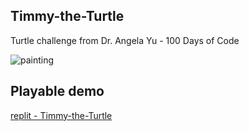 ## Timmy-the-Turtle
Turtle challenge from Dr. Angela Yu - 100 Days of Code 

![painting](https://user-images.githubusercontent.com/122160506/223144735-cca9393a-8d58-4e71-a5a5-65fa4d090fed.jpg)

## Playable demo 
[replit - Timmy-the-Turtle](https://replit.com/@BorisKlco/Timmy-the-Turtle)


